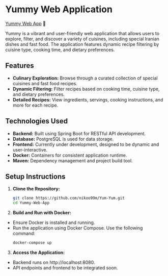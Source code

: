 # Yummy Web Application

[Yummy Web App](https://yummy-frontend-production.up.railway.app/) 🚀

Yummy is a vibrant and user-friendly web application that allows users to explore, filter, and discover a variety of cuisines, including special Iranian dishes and fast food. The application features dynamic recipe filtering by cuisine type, cooking time, and dietary preferences.

## Features

- **Culinary Exploration:** Browse through a curated collection of special cuisines and fast food recipes.
- **Dynamic Filtering:** Filter recipes based on cooking time, cuisine type, and dietary preferences.
- **Detailed Recipes:** View ingredients, servings, cooking instructions, and more for each recipe.

## Technologies Used

- **Backend:** Built using Spring Boot for RESTful API development.
- **Database:** PostgreSQL is used for data storage.
- **Frontend:** Currently under development, designed to be dynamic and user-interactive.
- **Docker:** Containers for consistent application runtime.
- **Maven:** Dependency management and project build tool.

## Setup Instructions

1. **Clone the Repository:**
   
   ```bash
   git clone https://github.com/nikoo99m/Yum-Yum.git
   cd Yummy-Web-App
2. **Build and Run with Docker:**
- Ensure Docker is installed and running.
- Run the application using Docker Compose. Use the following command:
   ```bash
   docker-compose up
   
3. **Access the Application:**
- Backend runs on http://localhost:8080.
- API endpoints and frontend to be integrated soon.
